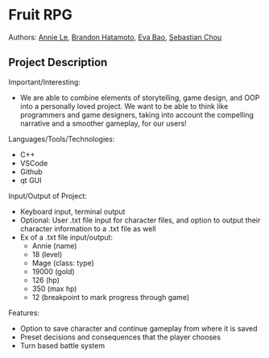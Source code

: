 # Fruit RPG

Authors: [Annie Le](https://github.com/anniele2006), [Brandon Hatamoto](https://github.com/BananazrCRAZY), [Eva Bao](https://github.com/evabao007), [Sebastian Chou](https://github.com/stricker1)

## Project Description
Important/Interesting:
* We are able to combine elements of storytelling, game design, and OOP into a personally loved project. We want to be able to think like programmers and game designers, taking into account the compelling narrative and a smoother gameplay, for our users!

Languages/Tools/Technologies:
* C++
* VSCode
* Github
* qt GUI

Input/Output of Project:
* Keyboard input, terminal output
* Optional: User .txt file input for character files, and option to output their character information to a .txt file as well
* Ex of a .txt file input/output:
   * Annie (name)
   * 18 (level)
   * Mage (class: type)
   * 19000 (gold)
   * 126 (hp)
   * 350 (max hp)
   * 12 (breakpoint to mark progress through game)

Features:
* Option to save character and continue gameplay from where it is saved
* Preset decisions and consequences that the player chooses
* Turn based battle system
